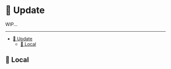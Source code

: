 # 🔄 Update

WIP...

---

- [🔄 Update](#-update)
  - [🔸 Local](#-local)

<a name="local"></a>

## 🔸 Local
